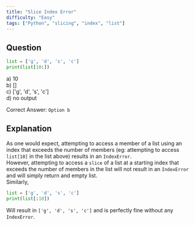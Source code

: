 ```yaml
---
title: "Slice Index Error"
difficulty: "Easy"
tags: ["Python", "slicing", "index", "list"]
---
```

## Question
```Python
list = ['g', 'd', 's', 'c']
print(list[10:])
```
a) 10  
b) []  
c) ['g', 'd', 's', 'c']  
d) no output  

Correct Answer: `Option b`  

## Explanation
As one would expect, attempting to access a member of a list using an index that exceeds the number of members (eg: attempting to access `list[10]` in the list above) results in an `IndexError`.  
However, attempting to access a `slice` of a list at a starting index that exceeds the number of members in the list will not result in an `IndexError` and will simply return and empty list.  
Similarly, 
```Python
list = ['g', 'd', 's', 'c']
print(list[:10])
```
Will result in `['g', 'd', 's', 'c']` and is perfectly fine without any `IndexError`.